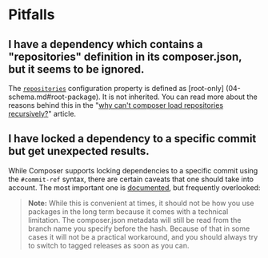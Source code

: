 <!--
    tagline: Common mistakes and misconceptions
-->

# Pitfalls

## I have a dependency which contains a "repositories" definition in its composer.json, but it seems to be ignored.

The [`repositories`](04-schema.md#repositories) configuration property is defined as [root-only]
(04-schema.md#root-package). It is not inherited. You can read more about the reasons behind this in the "[why can't 
composer load repositories recursively?](articles/why-can't-composer-load-repositories-recursively.md)" article.

## I have locked a dependency to a specific commit but get unexpected results.

While Composer supports locking dependencies to a specific commit using the `#commit-ref` syntax, there are certain 
caveats that one should take into account. The most important one is [documented](04-schema.md#package-links), but 
frequently overlooked:

> **Note:** While this is convenient at times, it should not be how you use
> packages in the long term because it comes with a technical limitation. The
> composer.json metadata will still be read from the branch name you specify
> before the hash. Because of that in some cases it will not be a practical
> workaround, and you should always try to switch to tagged releases as soon
> as you can.
